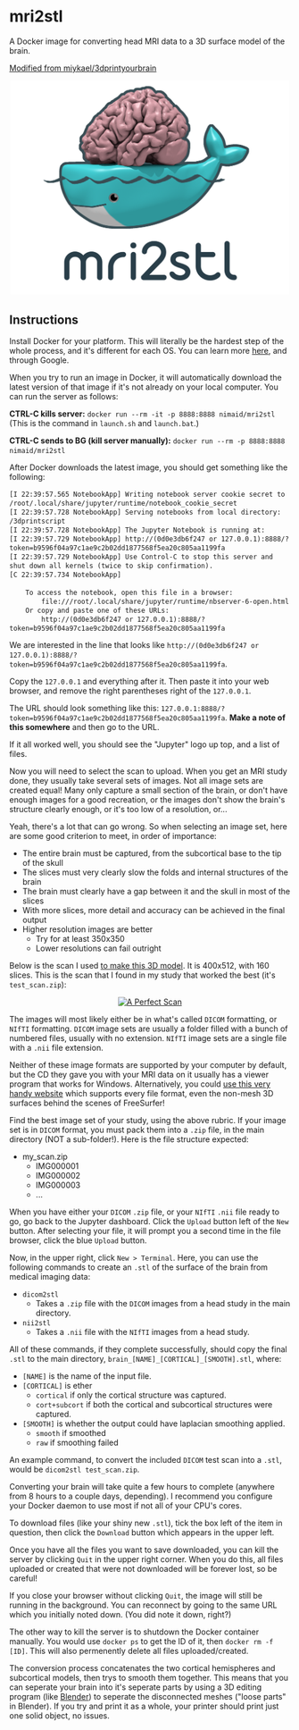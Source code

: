 # mri2stl
A Docker image for converting head MRI data to a 3D surface model of the brain.

[Modified from miykael/3dprintyourbrain](https://github.com/miykael/3dprintyourbrain)

<p align="center"><img src="https://github.com/nimaid/mri2stl/raw/master/images/mri2stl.png" width=500px /></p>

## Instructions
Install Docker for your platform. This will literally be the hardest step of the whole process, and it's different for each OS. You can learn more [here](https://hub.docker.com/), and through Google.

When you try to run an image in Docker, it will automatically download the latest version of that image if it's not already on your local computer. You can run the server as follows:

**CTRL-C kills server:** `docker run --rm -it -p 8888:8888 nimaid/mri2stl` (This is the command in `launch.sh` and `launch.bat`.)

**CTRL-C sends to BG (kill server manually):** `docker run --rm -p 8888:8888 nimaid/mri2stl`

After Docker downloads the latest image, you should get something like the following:
```
[I 22:39:57.565 NotebookApp] Writing notebook server cookie secret to /root/.local/share/jupyter/runtime/notebook_cookie_secret
[I 22:39:57.728 NotebookApp] Serving notebooks from local directory: /3dprintscript
[I 22:39:57.728 NotebookApp] The Jupyter Notebook is running at:
[I 22:39:57.729 NotebookApp] http://(0d0e3db6f247 or 127.0.0.1):8888/?token=b9596f04a97c1ae9c2b02dd1877568f5ea20c805aa1199fa
[I 22:39:57.729 NotebookApp] Use Control-C to stop this server and shut down all kernels (twice to skip confirmation).
[C 22:39:57.734 NotebookApp]

    To access the notebook, open this file in a browser:
        file:///root/.local/share/jupyter/runtime/nbserver-6-open.html
    Or copy and paste one of these URLs:
        http://(0d0e3db6f247 or 127.0.0.1):8888/?token=b9596f04a97c1ae9c2b02dd1877568f5ea20c805aa1199fa
```
We are interested in the line that looks like `http://(0d0e3db6f247 or 127.0.0.1):8888/?token=b9596f04a97c1ae9c2b02dd1877568f5ea20c805aa1199fa`.

Copy the `127.0.0.1` and everything after it. Then paste it into your web browser, and remove the right parentheses right of the `127.0.0.1`.

The URL should look something like this: `127.0.0.1:8888/?token=b9596f04a97c1ae9c2b02dd1877568f5ea20c805aa1199fa`. **Make a note of this somewhere** and then go to the URL.

If it all worked well, you should see the "Jupyter" logo up top, and a list of files.

Now you will need to select the scan to upload. When you get an MRI study done, they usually take several sets of images. Not all image sets are created equal! Many only capture a small section of the brain, or don't have enough images for a good recreation, or the images don't show the brain's structure clearly enough, or it's too low of a resolution, or...

Yeah, there's a lot that can go wrong. So when selecting an image set, here are some good criterion to meet, in order of importance:
* The entire brain must be captured, from the subcortical base to the tip of the skull
* The slices must very clearly slow the folds and internal structures of the brain
* The brain must clearly have a gap between it and the skull in most of the slices
* With more slices, more detail and accuracy can be achieved in the final output
* Higher resolution images are better
  * Try for at least 350x350
  * Lower resolutions can fail outright

Below is the scan I used [to make this 3D model](https://www.thingiverse.com/thing:3610884). It is 400x512, with 160 slices. This is the scan that I found in my study that worked the best (it's `test_scan.zip`):

<a href="https://www.thingiverse.com/thing:3632075/"><p align="center"><img src="https://github.com/nimaid/mri2stl/raw/master/images/test_scan.gif" alt="A Perfect Scan" /></p><a>

The images will most likely either be in what's called `DICOM` formatting, or `NIfTI` formatting. `DICOM` image sets are usually a folder filled with a bunch of numbered files, usually with no extension. `NIfTI` image sets are a single file with a `.nii` file extension.

Neither of these image formats are supported by your computer by default, but the CD they gave you with your MRI data on it usually has a viewer program that works for Windows. Alternatively, you could [use this very handy website](http://bit.ly/PapayaViewer) which supports every file format, even the non-mesh 3D surfaces behind the scenes of FreeSurfer!

Find the best image set of your study, using the above rubric. If your image set is in `DICOM` format, you must pack them into a `.zip` file, in the main directory (NOT a sub-folder!). Here is the file structure expected:
* my_scan.zip
  * IMG000001
  * IMG000002
  * IMG000003
  * ...

When you have either your `DICOM` `.zip` file, or your `NIfTI` `.nii` file ready to go, go back to the Jupyter dashboard. Click the `Upload` button left of the `New` button. After selecting your file, it will prompt you a second time in the file browser, click the blue `Upload` button.

Now, in the upper right, click `New > Terminal`. Here, you can use the following commands to create an `.stl` of the surface of the brain from medical imaging data:
* `dicom2stl`
  * Takes a `.zip` file with the `DICOM` images from a head study in the main directory.
* `nii2stl`
  * Takes a `.nii` file with the `NIfTI` images from a head study.

All of these commands, if they complete successfully, should copy the final `.stl` to the main directory, `brain_[NAME]_[CORTICAL]_[SMOOTH].stl`, where:
* `[NAME]` is the name of the input file.
* `[CORTICAL]` is ether
  * `cortical` if only the cortical structure was captured.
  * `cort+subcort` if both the cortical and subcortical structures were captured.
* `[SMOOTH]` is whether the output could have laplacian smoothing applied.
  * `smooth` if smoothed
  * `raw` if smoothing failed

An example command, to convert the included `DICOM` test scan into a `.stl`, would be `dicom2stl test_scan.zip`.

Converting your brain will take quite a few hours to complete (anywhere from 8 hours to a couple days, depending). I recommend you configure your Docker daemon to use most if not all of your CPU's cores.

To download files (like your shiny new `.stl`), tick the box left of the item in question, then click the `Download` button which appears in the upper left.

Once you have all the files you want to save downloaded, you can kill the server by clicking `Quit` in the upper right corner. When you do this, all files uploaded or created that were not downloaded will be forever lost, so be careful!

If you close your browser without clicking `Quit`, the image will still be running in the background. You can reconnect by going to the same URL which you initially noted down. (You did note it down, right?)

The other way to kill the server is to shutdown the Docker container manually. You would use `docker ps` to get the ID of it, then `docker rm -f [ID]`. This will also permenently delete all files uploaded/created.

The conversion process concatenates the two cortical hemispheres and subcortical models, then trys to smooth them together. This means that you can seperate your brain into it's seperate parts by using a 3D editing program (like [Blender](https://www.blender.org/)) to seperate the disconnected meshes ("loose parts" in Blender). If you try and print it as a whole, your printer should print just one solid object, no issues.